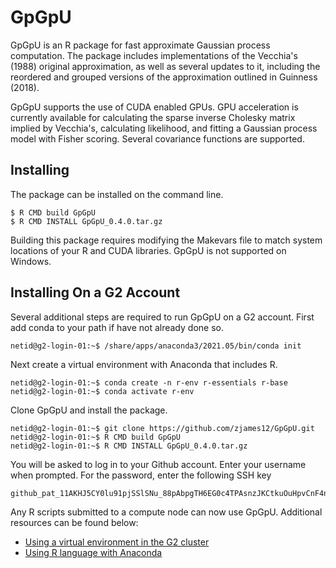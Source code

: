 
# GpGpU

GpGpU is an R package for fast approximate Gaussian process computation.
The package includes implementations of the Vecchia's (1988) original
approximation, as well as several updates to it, including the reordered
and grouped versions of the approximation outlined in Guinness (2018).

GpGpU supports the use of CUDA enabled GPUs. GPU acceleration is currently available for calculating the sparse inverse Cholesky matrix implied by Vecchia's, calculating likelihood, and fitting a Gaussian process model with Fisher scoring. Several covariance functions are supported.

## Installing

The package can be installed on the command line.

```Shell
$ R CMD build GpGpU
$ R CMD INSTALL GpGpU_0.4.0.tar.gz
```

Building this package requires modifying the Makevars file to match system locations of your R and CUDA libraries. GpGpU is not supported on Windows.

## Installing On a G2 Account

Several additional steps are required to run GpGpU on a G2 account. First add conda to your path if have not already done so.

```Shell
netid@g2-login-01:~$ /share/apps/anaconda3/2021.05/bin/conda init
```

Next create a virtual environment with Anaconda that includes R.

```Shell
netid@g2-login-01:~$ conda create -n r-env r-essentials r-base
netid@g2-login-01:~$ conda activate r-env
```

Clone GpGpU and install the package.

```Shell
netid@g2-login-01:~$ git clone https://github.com/zjames12/GpGpU.git
netid@g2-login-01:~$ R CMD build GpGpU
netid@g2-login-01:~$ R CMD INSTALL GpGpU_0.4.0.tar.gz
```

You will be asked to log in to your Github account. Enter your username when prompted. For the password, enter the following SSH key

```
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
```

 Any R scripts submitted to a compute node can now use GpGpU. Additional resources can be found below:

- [Using a virtual environment in the G2 cluster](https://it.coecis.cornell.edu/researchit/g2cluster/g2-virtual-environments/)
- [Using R language with Anaconda](https://docs.anaconda.com/free/anaconda/packages/using-r-language/#:~:text=When%20using%20conda%20to%20install,type%20conda%20install%20r%2Drjava%20.)
